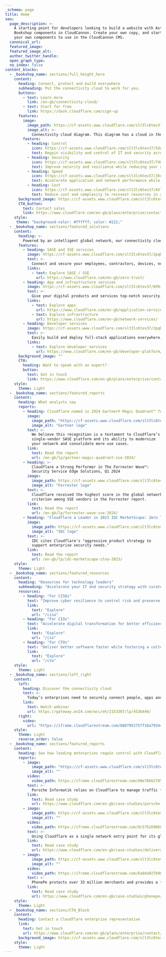 ```yaml
---
_schema: page
title: Home
seo:
  page_description: >-
    A starting point for developers looking to build a website with Astro, using
    Bookshop components in CloudCannon. Create your own copy, and start creating
    your own components to use in the CloudCannon CMS.
  canonical_url:
  featured_image:
  featured_image_alt:
  author_twitter_handle:
  open_graph_type:
  no_index: false
content_blocks:
  - _bookshop_name: sections/full_height_hero
    content: 
      heading: Connect, protect and build everywhere
      subheading: Put the connectivity cloud to work for you.
      buttons: 
        - text: Learn more
          link: /en-gb/connectivity-cloud/
        - text: Start for free
          link: https://dash.cloudflare.com/sign-up
      features:
        image: 
          image_path: https://cf-assets.www.cloudflare.com/slt3lc6tev37/76x52jIsr93tqZq0h3HCFW/33a7575a9dc880e0a45c0f69fcbcfc8f/cc-diagram-orange-2024.png
          image_alt: >-
            Connectivity cloud diagram. This diagram has a cloud in the middle labeled connectivity cloud. Around the cloud is a circle with icons representing Users, Enterprise Networks, Branch Offices, Public Clouds, Public Internet, and Saas Applications. 
        feature:
          - heading: Control
            icon: https://cf-assets.www.cloudflare.com/slt3lc6tev37/5XA6P5ZUYwcjq9LZGBbAcj/1517e2b34ef3bf213fca28586ae33170/ease-of-use-toggle.svg
            text: Regain visibility and control of IT and security across on-prem, public cloud, SaaS, and the Internet
          - heading: Security
            icon: https://cf-assets.www.cloudflare.com/slt3lc6tev37/74GDwwyKnKfYYz1QQEQh1P/c7232082d74a2cb16d2197596662f593/security-shield-protection-2.svg
            text: Improve security and resilience while reducing your attack surface, vendor count, and tool sprawl
          - heading: Speed
            icon: https://cf-assets.www.cloudflare.com/slt3lc6tev37/3hozCySUonJzxSF7TBtDeF/09c3642522b5a9036c157dcab3a59b8d/performance-acceleration-bolt.svg
            text: Accelerate application and network performance while rapidly developing new applications
          - heading: Cost
            icon: https://cf-assets.www.cloudflare.com/slt3lc6tev37/4VlvhGvGbJaxjZSP9FzUxL/8c5199800e0e10bdf85f00c6b031d16c/arrow-down.svg
            text: Reduce cost and complexity to reinvest resources in your highest priorities
      background_image: https://cf-assets.www.cloudflare.com/slt3lc6tev37/1uRN3TielOR3e6aKNQKRaA/9782c19544fa2aa7677785e7dfd10018/Flare_Exploration-4.19.24.svg
      CTA_button: 
        text: Contact sales
        link: https://www.cloudflare.com/en-gb/plans/enterprise/contact/
    style: 
     theme: "background-color: #ffffff; color: #222;"
  - _bookshop_name: sections/featured_solutions 
    content:
      heading: >-
        Powered by an intelligent global network, our connectivity cloud is a unified platform that helps your business work, deliver, and innovate everywhere.
      features:
        - heading: SASE and SSE services
          image: https://cf-assets.www.cloudflare.com/slt3lc6tev37/2pqDYkVg8K6GqUXO2x7Izl/2d2a67e1288dbd9fc5eadcd48b56333f/SSE_SASE_01.svg
          text: >-
            Connect and secure your employees, contractors, devices, networks, apps, and data everywhere they live.
          links: 
            - text: Explore SASE / SSE
              url: https://www.cloudflare.com/en-gb/zero-trust/
        - heading: App and infrastructure services
          image: https://cf-assets.www.cloudflare.com/slt3lc6tev37/6PDJxm9gpmdAMR1JSTQRSl/1ad54dc5651ec6d7edd26c3785766bd5/Apps_Infrastructure.svg_01.svg
          text: >-
            Give your digital products and services top-notch security, reliability, and performance for customers everywhere.
          links: 
            - text: Explore apps
              url: https://www.cloudflare.com/en-gb/application-services/
            - text: Explore infrastructure
              url: https://www.cloudflare.com/en-gb/network-services/
        - heading: Developer services
          image: https://cf-assets.www.cloudflare.com/slt3lc6tev37/2pqDYkVg8K6GqUXO2x7Izl/2d2a67e1288dbd9fc5eadcd48b56333f/SSE_SASE_01.svg
          text: >-
            Easily build and deploy full-stack applications everywhere, thanks to integrated compute, storage, and networking.
          links: 
            - text: Explore developer services
              url: https://www.cloudflare.com/en-gb/developer-platform/
      background_image: ""
      CTA:
        heading: Want to speak with an expert?
        button: 
          text: Get in touch
          link: https://www.cloudflare.com/en-gb/plans/enterprise/contact/
    style: 
      theme: Light
  - _bookshop_name: sections/featured_reports
    content:
      heading: What analysts say
      reports:
        - heading: Cloudflare named in 2024 Gartner® Magic Quadrant™ for Security Service Edge (SSE)
          image:
            image_path: "https://cf-assets.www.cloudflare.com/slt3lc6tev37/2EpMDcOzRGz0qkeQbuOoB1/647e0c54d93967efd46237dec01b149d/gartner.svg"
            image_alt: "Gartner logo"
          text: >-
            We believe this recognition is a testament to Cloudflare’s
            single-vendor SASE platform and its ability to modernize
            your network and consolidate more use cases.
          link: 
            text: Read the report
            url: /en-gb/lp/gartner-magic-quadrant-sse-2024/
        - heading: >-
            Cloudflare a Strong Performer in The Forrester Wave™:
            Security Service Edge Solutions, Q1 2024
          image:
            image_path: https://cf-assets.www.cloudflare.com/slt3lc6tev37/1AdmvEGP1Nssxe3RI0j9Fl/d35e24c62136bae8429dfd43805ad832/forester.svg
            image_alt: "Forrester logo"
          text: >-
            Cloudflare received the highest score in the global network
            criterion among SSE vendors in the Forrester report.
          link: 
            text: Read the report
            url: /en-gb/lp/forrester-wave-sse-2024/
        - heading: "Cloudflare a Leader in 2023 IDC MarketScape: Zero Trust Network Access"
          image:
            image_path: https://cf-assets.www.cloudflare.com/slt3lc6tev37/62y2LOw1pScTM3Nyy6mM8j/e74f4d41a003a796b26dfdcd30448372/idc.svg
            image_alt: "IDC logo"
          text: >-
            IDC cites Cloudflare's "aggressive product strategy to
            support enterprise security needs."
          link: 
            text: Read the report
            url: /en-gb/lp/idc-marketscape-ztna-2023/
    style: 
      theme: Light
  - _bookshop_name: sections/featured_resources
    content:
      heading: "Resources for technology leaders"
      subheading: "Accelerate your IT and security strategy with curated insights and solutions"
      resources:
        - heading: "For CISOs"
          text: "Improve cyber resilience to control risk and preserve customer trust."
          link: 
            text: "Explore"
            url: "/ciso"
        - heading: "For CIOs"
          text: "Accelerate digital transformation for better efficiency and faster growth."
          link: 
            text: "Explore"
            url: "/cio"
        - heading: "For CTOs"
          text: "Deliver better software faster while fostering a culture of innovation."
          link: 
            text: "Explore"
            url: "/cto"
    style: 
      theme: Light 
  - _bookshop_name: sections/left_right
    content:
      left: 
        heading: Discover the connectivity cloud
        text: >-
          Today’s enterprises need to securely connect people, apps and networks everywhere. But how do you tame complexity and maintain control? Cloudflare’s connectivity cloud helps you improve security, consolidate to reduce costs, and move faster than ever.
        link: 
          text: Watch webinar
          url: https://gateway.on24.com/wcc/eh/2153307/lp/4536446/
      right:
        video: 
          url: "https://iframe.cloudflarestream.com/880795275ff16a793449c92b53bd99f2?poster=https%3A%2F%2Fcf-assets.www.cloudflare.com%2Fslt3lc6tev37%2F6MHCosN1XnOOJXTcjG2QDc%2F7fead8bb65a415e2a5dd2d7a16a62cfc%2FCCVideo_Thumbnail.svg&defaultTextTrack=en&letterboxColor=transparent&preload=metadata"
    style: 
      theme: Light
      reverse_order: false 
  - _bookshop_name: sections/featured_reports
    content:
      heading: See how leading enterprises regain control with Cloudflare
      reports:
        - image:
            image_path: "https://cf-assets.www.cloudflare.com/slt3lc6tev37/6tIRWGdanbxYwC3qKrRzi2/83da524691501a73abd23fb4e72c2ee6/POI_Informatik_Logo_800_schwarz_px__2_.png"
            image_alt: ""
          video: 
            video_path: https://iframe.cloudflarestream.com/49e76662785a4a41cc2a905af3703b38?poster=https%3A%2F%2Fcf-assets.www.cloudflare.com%2Fslt3lc6tev37%2F6vZgJjE7OFLINDHPAGZ3PJ%2F30ff0ceac9ad2088a52f4ad43ac473f0%2Fporsche_informatik_meta.png&defaultTextTrack=en&letterboxColor=transparent&preload=metadata
          text: >-
            Porsche Informatik relies on Cloudflare to manage traffic for its brand and dealer network, protect its websites from the internet, and automate cloud migration tasks
          link: 
            text: Read case study
            url: https://www.cloudflare.com/en-gb/case-studies/porsche-informatik/
        - image:
            image_path: https://cf-assets.www.cloudflare.com/slt3lc6tev37/7dreyVsx0FLF3WjCQvWrVT/a9bb912272cd7f8bc9a294f768befde6/delivery-logo-horizontal-1.png
            image_alt: ""
          video: 
            video_path: https://iframe.cloudflarestream.com/9c57b16986893553978e4140ea4c1c6c?poster=https%3A%2F%2Fcf-assets.www.cloudflare.com%2Fslt3lc6tev37%2F7a6m6bwj1zKlcQ7JHe2981%2Ffefe33b4f70020feb9afd168ea97c31c%2Fdeliveryhero_meta.png&defaultTextTrack=en&letterboxColor=transparent&preload=metadata
          text: >-
            Using Cloudflare as a single network entry point for its global operations, Delivery Hero reduced complexity, enhanced global network performance, and secured its international workforce and websites
          link: 
            text: Read case study
            url: https://www.cloudflare.com/en-gb/case-studies/delivery-hero/
        - image:
            image_path: https://cf-assets.www.cloudflare.com/slt3lc6tev37/3Vjcj5r39nYQK9FAZ6tx1i/15048294cd989a6e460a61e56ad73d3e/PhonePe-horizontal-small2.png
            image_alt: ""
          video:
            video_path: https://iframe.cloudflarestream.com/6a8da927b9682465f8b1ddf98550c1f1?poster=https%3A%2F%2Fcf-assets.www.cloudflare.com%2Fslt3lc6tev37%2F2Ro6ObLu3SaiPAtTogToip%2F29a7a96c2c6f3269ded783bca0c0f6ae%2Fphonepe_meta.png&defaultTextTrack=en&letterboxColor=transparent&preload=metadata
          text: >-
            PhonePe protects over 33 million merchants and provides a frictionless and low-latency customer experience to over 400 million registered users, using Cloudflare.
          link: 
            text: Read case study
            url: https://www.cloudflare.com/en-gb/case-studies/phonepe/
    style: 
      theme: Light
  - _bookshop_name: sections/CTA_Block
    content: 
      heading: Contact a Cloudflare enterprise representative
      link: 
        text: Get in touch
        url: https://www.cloudflare.com/en-gb/plans/enterprise/contact/
      background_image: https://cf-assets.www.cloudflare.com/slt3lc6tev37/6wvLylL1UDvEfh7N5WBd32/44ff9093b6aa1feb33d12d020ce756df/Generic_Orange_Background.jpeg
    style: 
      theme: Light 
---
```


